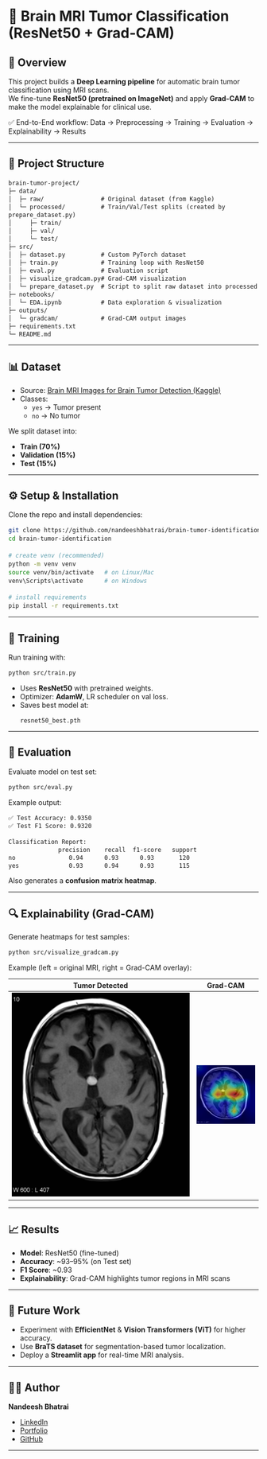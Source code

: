 # 🧠 Brain MRI Tumor Classification (ResNet50 + Grad-CAM)

## 📌 Overview
This project builds a **Deep Learning pipeline** for automatic brain tumor classification using MRI scans.  
We fine-tune **ResNet50 (pretrained on ImageNet)** and apply **Grad-CAM** to make the model explainable for clinical use.  

✅ End-to-End workflow: Data → Preprocessing → Training → Evaluation → Explainability → Results  

---

## 📂 Project Structure
```
brain-tumor-project/
├─ data/
│  ├─ raw/                # Original dataset (from Kaggle)
│  └─ processed/          # Train/Val/Test splits (created by prepare_dataset.py)
│     ├─ train/
│     ├─ val/
│     └─ test/
├─ src/
│  ├─ dataset.py          # Custom PyTorch dataset
│  ├─ train.py            # Training loop with ResNet50
│  ├─ eval.py             # Evaluation script
│  ├─ visualize_gradcam.py# Grad-CAM visualization
│  └─ prepare_dataset.py  # Script to split raw dataset into processed
├─ notebooks/
│  └─ EDA.ipynb           # Data exploration & visualization
├─ outputs/
│  └─ gradcam/            # Grad-CAM output images
├─ requirements.txt
└─ README.md
```
---

## 📊 Dataset
- Source: [Brain MRI Images for Brain Tumor Detection (Kaggle)](https://www.kaggle.com/datasets/navoneel/brain-mri-images-for-brain-tumor-detection)  
- Classes:  
  - `yes` → Tumor present  
  - `no`  → No tumor  

We split dataset into:
- **Train (70%)**
- **Validation (15%)**
- **Test (15%)**

---

## ⚙️ Setup & Installation
Clone the repo and install dependencies:

```bash
git clone https://github.com/nandeeshbhatrai/brain-tumor-identification.git
cd brain-tumor-identification

# create venv (recommended)
python -m venv venv
source venv/bin/activate   # on Linux/Mac
venv\Scripts\activate      # on Windows

# install requirements
pip install -r requirements.txt
```

---

## 🚀 Training
Run training with:
```bash
python src/train.py
```
- Uses **ResNet50** with pretrained weights.  
- Optimizer: **AdamW**, LR scheduler on val loss.  
- Saves best model at:  
  ```
  resnet50_best.pth
  ```

---

## 🧪 Evaluation
Evaluate model on test set:
```bash
python src/eval.py
```

Example output:
```
✅ Test Accuracy: 0.9350
✅ Test F1 Score: 0.9320

Classification Report:
              precision    recall  f1-score   support
no               0.94      0.93      0.93       120
yes              0.93      0.94      0.93       115
```

Also generates a **confusion matrix heatmap**.

---

## 🔍 Explainability (Grad-CAM)
Generate heatmaps for test samples:
```bash
python src/visualize_gradcam.py
```

Example (left = original MRI, right = Grad-CAM overlay):  

| Tumor Detected | Grad-CAM |
|----------------|----------|
| ![MRI](data/processed/test/yes/Y188.jpg) | ![Grad-CAM](outputs/gradcam/gradcam_Y188.jpg) |

---

## 📈 Results
- **Model**: ResNet50 (fine-tuned)  
- **Accuracy**: ~93–95% (on Test set)  
- **F1 Score**: ~0.93  
- **Explainability**: Grad-CAM highlights tumor regions in MRI scans  

---

## 📌 Future Work
- Experiment with **EfficientNet** & **Vision Transformers (ViT)** for higher accuracy.  
- Use **BraTS dataset** for segmentation-based tumor localization.  
- Deploy a **Streamlit app** for real-time MRI analysis.  

---

## 👨‍💻 Author
**Nandeesh Bhatrai**  
- [LinkedIn](https://www.linkedin.com/in/nandeeshbhatrai)  
- [Portfolio](https://nandeesh-bhatrai-portfolio.vercel.app/)  
- [GitHub](https://github.com/nandeeshbhatrai)  

---
